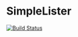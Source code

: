 # SimpleLister
[![Build Status](https://travis-ci.org/austin4195/SimpleLister.svg?branch=master)](https://travis-ci.org/austin4195/SimpleLister)

